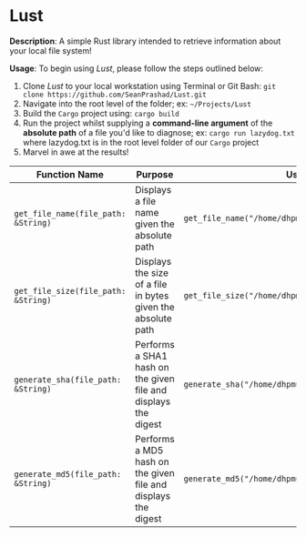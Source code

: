 # Lust

**Description**: A simple Rust library intended to retrieve information about your local file system!

**Usage**: To begin using _Lust_, please follow the steps outlined below:

1. Clone _Lust_ to your local workstation using Terminal or Git Bash: `git clone https://github.com/SeanPrashad/Lust.git`
2. Navigate into the root level of the folder; ex: `~/Projects/Lust`
3. Build the `Cargo` project using: `cargo build`
4. Run the project whilst supplying a **command-line argument** of the **absolute path** of a file you'd like to diagnose; ex: `cargo run lazydog.txt` where lazydog.txt is in the root level folder of our `Cargo` project
5. Marvel in awe at the results!

Function Name | Purpose | Usage | Output
-- | - | - | - 
`get_file_name(file_path: &String)`  | Displays a file name given the absolute path | `get_file_name("/home/dhpmuh/909SPD/FinalExam.exe")` | `"FinalExam.exe"`
`get_file_size(file_path: &String)`  | Displays the size of a file in bytes given the absolute path | `get_file_size("/home/dhpmuh/909SPD/FinalExam.exe")` | `1337 bytes`
`generate_sha(file_path: &String)` | Performs a SHA1 hash on the given file and displays the digest | `generate_sha("/home/dhpmuh/909SPD/FinalExam.exe")` |  `"2fd4e1c..."`
`generate_md5(file_path: &String)` | Performs a MD5 hash on the given file and displays the digest | `generate_md5("/home/dhpmuh/909SPD/FinalExam.exe")` | `"9e107d9..."`